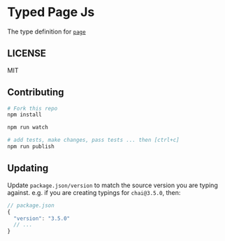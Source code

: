 # Typed Page Js
The type definition for [`page`](https://github.com/visionmedia/page.js)

## LICENSE
MIT

## Contributing

```sh
# Fork this repo
npm install

npm run watch

# add tests, make changes, pass tests ... then [ctrl+c]
npm run publish
```

## Updating
Update `package.json/version` to match the source version you are typing against.
e.g. if you are creating typings for `chai@3.5.0`, then:
```js
// package.json
{
  "version": "3.5.0"
  // ...
}
```
